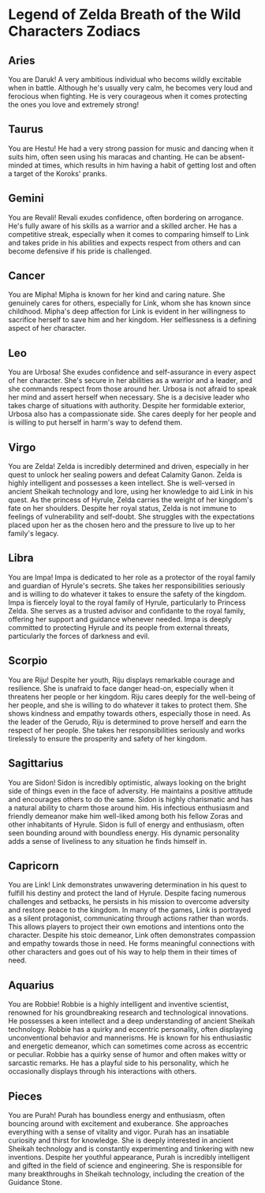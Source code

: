 # Legend of Zelda Breath of the Wild Characters Zodiacs

## Aries
You are Daruk! A very ambitious individual who becoms wildly excitable when in battle. Although he's usually very calm, he becomes very loud and ferocious when fighting. He is very courageous when it comes protecting the ones you love and extremely strong! 

## Taurus
You are Hestu! He had a very strong passion for music and dancing when it suits him, often seen using his maracas and chanting. He can be absent-minded at times, which results in him having a habit of getting lost and often a target of the Koroks' pranks.

## Gemini
You are Revali! Revali exudes confidence, often bordering on arrogance. He's fully aware of his skills as a warrior and a skilled archer. He has a competitive streak, especially when it comes to comparing himself to Link and takes pride in his abilities and expects respect from others and can become defensive if his pride is challenged.

## Cancer
You are Mipha! Mipha is known for her kind and caring nature. She genuinely cares for others, especially for Link, whom she has known since childhood. Mipha's deep affection for Link is evident in her willingness to sacrifice herself to save him and her kingdom. Her selflessness is a defining aspect of her character.

## Leo
You are Urbosa! She exudes confidence and self-assurance in every aspect of her character. She's secure in her abilities as a warrior and a leader, and she commands respect from those around her. Urbosa is not afraid to speak her mind and assert herself when necessary. She is a decisive leader who takes charge of situations with authority. Despite her formidable exterior, Urbosa also has a compassionate side. She cares deeply for her people and is willing to put herself in harm's way to defend them.

## Virgo
You are Zelda! Zelda is incredibly determined and driven, especially in her quest to unlock her sealing powers and defeat Calamity Ganon. Zelda is highly intelligent and possesses a keen intellect. She is well-versed in ancient Sheikah technology and lore, using her knowledge to aid Link in his quest. As the princess of Hyrule, Zelda carries the weight of her kingdom's fate on her shoulders. Despite her royal status, Zelda is not immune to feelings of vulnerability and self-doubt. She struggles with the expectations placed upon her as the chosen hero and the pressure to live up to her family's legacy.

## Libra
You are Impa! Impa is dedicated to her role as a protector of the royal family and guardian of Hyrule's secrets. She takes her responsibilities seriously and is willing to do whatever it takes to ensure the safety of the kingdom. Impa is fiercely loyal to the royal family of Hyrule, particularly to Princess Zelda. She serves as a trusted advisor and confidante to the royal family, offering her support and guidance whenever needed. Impa is deeply committed to protecting Hyrule and its people from external threats, particularly the forces of darkness and evil. 

## Scorpio
You are Riju! Despite her youth, Riju displays remarkable courage and resilience. She is unafraid to face danger head-on, especially when it threatens her people or her kingdom. Riju cares deeply for the well-being of her people, and she is willing to do whatever it takes to protect them. She shows kindness and empathy towards others, especially those in need.  As the leader of the Gerudo, Riju is determined to prove herself and earn the respect of her people. She takes her responsibilities seriously and works tirelessly to ensure the prosperity and safety of her kingdom.

## Sagittarius
You are Sidon! Sidon is incredibly optimistic, always looking on the bright side of things even in the face of adversity. He maintains a positive attitude and encourages others to do the same. Sidon is highly charismatic and has a natural ability to charm those around him. His infectious enthusiasm and friendly demeanor make him well-liked among both his fellow Zoras and other inhabitants of Hyrule. Sidon is full of energy and enthusiasm, often seen bounding around with boundless energy. His dynamic personality adds a sense of liveliness to any situation he finds himself in.

## Capricorn
You are Link! Link demonstrates unwavering determination in his quest to fulfill his destiny and protect the land of Hyrule. Despite facing numerous challenges and setbacks, he persists in his mission to overcome adversity and restore peace to the kingdom. In many of the games, Link is portrayed as a silent protagonist, communicating through actions rather than words. This allows players to project their own emotions and intentions onto the character. Despite his stoic demeanor, Link often demonstrates compassion and empathy towards those in need. He forms meaningful connections with other characters and goes out of his way to help them in their times of need.

## Aquarius
You are Robbie! Robbie is a highly intelligent and inventive scientist, renowned for his groundbreaking research and technological innovations. He possesses a keen intellect and a deep understanding of ancient Sheikah technology. Robbie has a quirky and eccentric personality, often displaying unconventional behavior and mannerisms. He is known for his enthusiastic and energetic demeanor, which can sometimes come across as eccentric or peculiar. Robbie has a quirky sense of humor and often makes witty or sarcastic remarks. He has a playful side to his personality, which he occasionally displays through his interactions with others.

## Pieces
You are Purah! Purah has boundless energy and enthusiasm, often bouncing around with excitement and exuberance. She approaches everything with a sense of vitality and vigor. Purah has an insatiable curiosity and thirst for knowledge. She is deeply interested in ancient Sheikah technology and is constantly experimenting and tinkering with new inventions. Despite her youthful appearance, Purah is incredibly intelligent and gifted in the field of science and engineering. She is responsible for many breakthroughs in Sheikah technology, including the creation of the Guidance Stone.